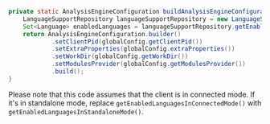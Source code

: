 ```java
private static AnalysisEngineConfiguration buildAnalysisEngineConfiguration() {
    LanguageSupportRepository languageSupportRepository = new LanguageSupportRepository();
    Set<Language> enabledLanguages = languageSupportRepository.getEnabledLanguagesInConnectedMode();
    return AnalysisEngineConfiguration.builder()
            .setClientPid(globalConfig.getClientPid())
            .setExtraProperties(globalConfig.extraProperties())
            .setWorkDir(globalConfig.getWorkDir())
            .setModulesProvider(globalConfig.getModulesProvider())
            .build();
}
```
Please note that this code assumes that the client is in connected mode. If it's in standalone mode, replace `getEnabledLanguagesInConnectedMode()` with `getEnabledLanguagesInStandaloneMode()`.